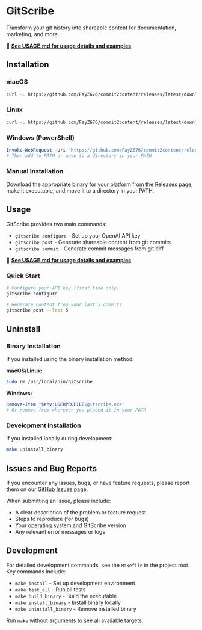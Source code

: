 # GitScribe

Transform your git history into shareable content for documentation, marketing, and more.

📖 **[See USAGE.md for usage details and examples](USAGE.md)**

## Installation

### macOS

```bash
curl -L https://github.com/FayZ676/commit2content/releases/latest/download/gitscribe-macos -o /tmp/gitscribe && chmod +x /tmp/gitscribe && sudo mv /tmp/gitscribe /usr/local/bin/
```

### Linux

```bash
curl -L https://github.com/FayZ676/commit2content/releases/latest/download/gitscribe-linux -o /tmp/gitscribe && chmod +x /tmp/gitscribe && sudo mv /tmp/gitscribe /usr/local/bin/
```

### Windows (PowerShell)

```powershell
Invoke-WebRequest -Uri "https://github.com/FayZ676/commit2content/releases/latest/download/gitscribe-windows.exe" -OutFile "$env:USERPROFILE\gitscribe.exe"
# Then add to PATH or move to a directory in your PATH
```

### Manual Installation

Download the appropriate binary for your platform from the [Releases page](https://github.com/FayZ676/commit2content/releases/latest), make it executable, and move it to a directory in your PATH.

## Usage

GitScribe provides two main commands:

- `gitscribe configure` - Set up your OpenAI API key
- `gitscribe post` - Generate shareable content from git commits
- `gitscribe commit` - Generate commit messages from git diff

📖 **[See USAGE.md for usage details and examples](USAGE.md)**

### Quick Start

```bash
# Configure your API key (first time only)
gitscribe configure

# Generate content from your last 5 commits
gitscribe post --last 5
```

## Uninstall

### Binary Installation

If you installed using the binary installation method:

**macOS/Linux:**

```bash
sudo rm /usr/local/bin/gitscribe
```

**Windows:**

```powershell
Remove-Item "$env:USERPROFILE\gitscribe.exe"
# Or remove from wherever you placed it in your PATH
```

### Development Installation

If you installed locally during development:

```bash
make uninstall_binary
```

## Issues and Bug Reports

If you encounter any issues, bugs, or have feature requests, please report them on our [GitHub Issues page](https://github.com/FayZ676/gitscribe/issues).

When submitting an issue, please include:

- A clear description of the problem or feature request
- Steps to reproduce (for bugs)
- Your operating system and GitScribe version
- Any relevant error messages or logs

## Development

For detailed development commands, see the `Makefile` in the project root. Key commands include:

- `make install` - Set up development environment
- `make test_all` - Run all tests
- `make build_binary` - Build the executable
- `make install_binary` - Install binary locally
- `make uninstall_binary` - Remove installed binary

Run `make` without arguments to see all available targets.
